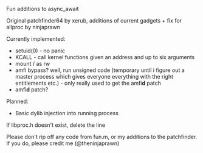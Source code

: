Fun additions to async_await

Original patchfinder64 by xerub, additions of current gadgets + fix for allproc by ninjaprawn

Currently implemented:
- setuid(0) - no panic
- KCALL - call kernel functions given an address and up to six arguments
- mount / as rw
- amfi bypass? well, run unsigned code (temporary until i figure out a master process which gives everyone everything with the right entitlements etc.) - only really used to get the amfi**d** patch
- amfi**d** patch?

Planned:
- Basic dylib injection into running process

If libproc.h doesn't exist, delete the line

Please don't rip off any code from fun.m, or my additions to the patchfinder. If you do, please credit me (@theninjaprawn)
